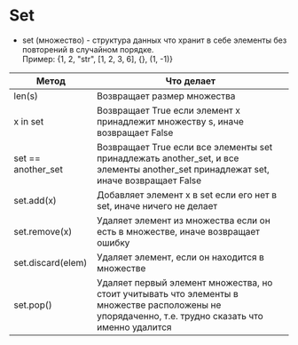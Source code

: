 # Set 
- set (множество) - структура данных что хранит в себе элементы без повторений в случайном порядке.    
Пример: {1, 2, "str", [1, 2, 3, 6], {}, (1, -1)}


| Метод  | Что делает  |
|---|---|
| len(s)  | Возвращает размер множества |
| x in set  | Возвращает True если элемент x принадлежит множеству s, иначе возвращает False |
| set == another_set  | Возвращает True если все элементы set принадлежать another_set, и все элементы another_set принадлежат set, иначе возвращает False  |
| set.add(x) | Добавляет элемент x в set если его нет в set, иначе ничего не делает |
| set.remove(x)  | Удаляет элемент из множества если он есть в множестве, иначе возвращает ошибку  |
| set.discard(elem)  | Удаляет элемент, если он находится в множестве |
| set.pop()  | Удаляет первый элемент множества, но стоит учитывать что элементы в множестве расположены не упорядаченно, т.е. трудно сказать что именно удалится |


